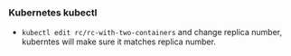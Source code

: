 ### Kubernetes kubectl

- `kubectl edit rc/rc-with-two-containers` and change replica number, kuberntes
  will make sure it matches replica number.
